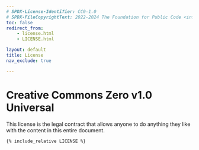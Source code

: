 ```yaml
---
# SPDX-License-Identifier: CC0-1.0
# SPDX-FileCopyrightText: 2022-2024 The Foundation for Public Code <info@publiccode.net>, https://standard.publiccode.net/AUTHORS
toc: false
redirect_from:
    - license.html
    - LICENSE.html

layout: default
title: License
nav_exclude: true

---
```


# Creative Commons Zero v1.0 Universal

<!-- TODO FIXME: move styling to the proper place, not inline html -->
<style>.highlight { flex: 2 2 80%; max-width: 100%; } </style>

This license is the legal contract that allows anyone to do anything they like with the content in this entire document.

```text
{% include_relative LICENSE %}
```
